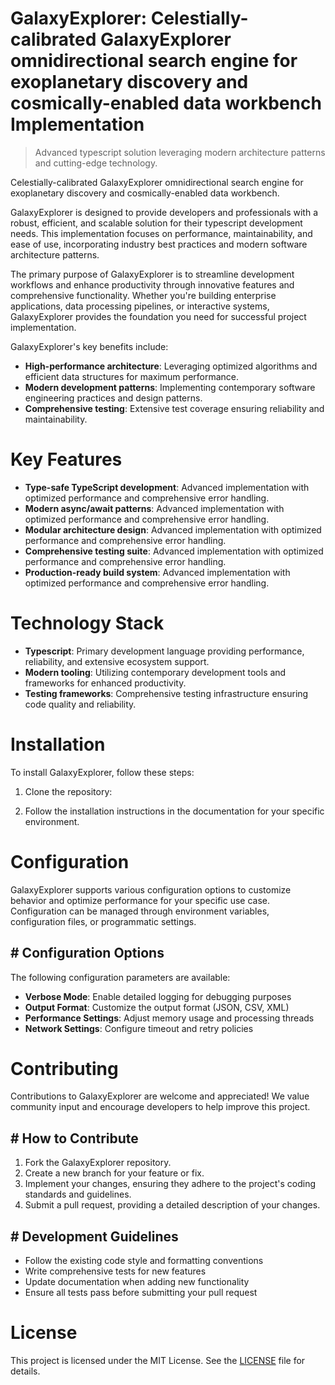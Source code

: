 <!-- fallback_GalaxyExplorer_20250805195851_53816 -->

# GalaxyExplorer: Celestially-calibrated GalaxyExplorer omnidirectional search engine for exoplanetary discovery and cosmically-enabled data workbench Implementation
> Advanced typescript solution leveraging modern architecture patterns and cutting-edge technology.

Celestially-calibrated GalaxyExplorer omnidirectional search engine for exoplanetary discovery and cosmically-enabled data workbench.

GalaxyExplorer is designed to provide developers and professionals with a robust, efficient, and scalable solution for their typescript development needs. This implementation focuses on performance, maintainability, and ease of use, incorporating industry best practices and modern software architecture patterns.

The primary purpose of GalaxyExplorer is to streamline development workflows and enhance productivity through innovative features and comprehensive functionality. Whether you're building enterprise applications, data processing pipelines, or interactive systems, GalaxyExplorer provides the foundation you need for successful project implementation.

GalaxyExplorer's key benefits include:

* **High-performance architecture**: Leveraging optimized algorithms and efficient data structures for maximum performance.
* **Modern development patterns**: Implementing contemporary software engineering practices and design patterns.
* **Comprehensive testing**: Extensive test coverage ensuring reliability and maintainability.

# Key Features

* **Type-safe TypeScript development**: Advanced implementation with optimized performance and comprehensive error handling.
* **Modern async/await patterns**: Advanced implementation with optimized performance and comprehensive error handling.
* **Modular architecture design**: Advanced implementation with optimized performance and comprehensive error handling.
* **Comprehensive testing suite**: Advanced implementation with optimized performance and comprehensive error handling.
* **Production-ready build system**: Advanced implementation with optimized performance and comprehensive error handling.

# Technology Stack

* **Typescript**: Primary development language providing performance, reliability, and extensive ecosystem support.
* **Modern tooling**: Utilizing contemporary development tools and frameworks for enhanced productivity.
* **Testing frameworks**: Comprehensive testing infrastructure ensuring code quality and reliability.

# Installation

To install GalaxyExplorer, follow these steps:

1. Clone the repository:


2. Follow the installation instructions in the documentation for your specific environment.

# Configuration

GalaxyExplorer supports various configuration options to customize behavior and optimize performance for your specific use case. Configuration can be managed through environment variables, configuration files, or programmatic settings.

## # Configuration Options

The following configuration parameters are available:

* **Verbose Mode**: Enable detailed logging for debugging purposes
* **Output Format**: Customize the output format (JSON, CSV, XML)
* **Performance Settings**: Adjust memory usage and processing threads
* **Network Settings**: Configure timeout and retry policies

# Contributing

Contributions to GalaxyExplorer are welcome and appreciated! We value community input and encourage developers to help improve this project.

## # How to Contribute

1. Fork the GalaxyExplorer repository.
2. Create a new branch for your feature or fix.
3. Implement your changes, ensuring they adhere to the project's coding standards and guidelines.
4. Submit a pull request, providing a detailed description of your changes.

## # Development Guidelines

* Follow the existing code style and formatting conventions
* Write comprehensive tests for new features
* Update documentation when adding new functionality
* Ensure all tests pass before submitting your pull request

# License

This project is licensed under the MIT License. See the [LICENSE](https://github.com/QOZU/GalaxyExplorer/blob/main/LICENSE) file for details.
